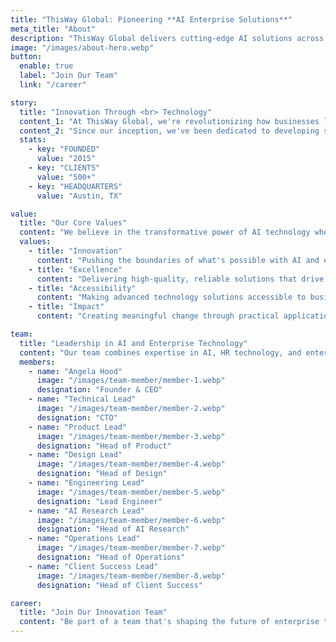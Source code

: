 ```yaml
---
title: "ThisWay Global: Pioneering **AI Enterprise Solutions**"
meta_title: "About"
description: "ThisWay Global delivers cutting-edge AI solutions across recruitment, high-performance computing, and model marketplace platforms."
image: "/images/about-hero.webp"
button:
  enable: true
  label: "Join Our Team"
  link: "/career"

story:
  title: "Innovation Through <br> Technology"
  content_1: "At ThisWay Global, we're revolutionizing how businesses leverage AI technology. Founded by Cambridge graduate Angela Hood, we combine deep expertise in AI, HR technology, and high-performance computing."
  content_2: "Since our inception, we've been dedicated to developing solutions that address critical business challenges. Our suite of products - Launch HPC, Sully's Sandbox, and AI4JOBS - represents our commitment to innovation and practical application of advanced technology."
  stats:
    - key: "FOUNDED"
      value: "2015"
    - key: "CLIENTS"
      value: "500+"
    - key: "HEADQUARTERS"
      value: "Austin, TX"

value:
  title: "Our Core Values"
  content: "We believe in the transformative power of AI technology when applied thoughtfully and purposefully."
  values:
    - title: "Innovation"
      content: "Pushing the boundaries of what's possible with AI and enterprise technology solutions."
    - title: "Excellence"
      content: "Delivering high-quality, reliable solutions that drive real business value."
    - title: "Accessibility"
      content: "Making advanced technology solutions accessible to businesses of all sizes."
    - title: "Impact"
      content: "Creating meaningful change through practical application of cutting-edge technology."

team:
  title: "Leadership in AI and Enterprise Technology"
  content: "Our team combines expertise in AI, HR technology, and enterprise solutions."
  members:
    - name: "Angela Hood"
      image: "/images/team-member/member-1.webp"
      designation: "Founder & CEO"
    - name: "Technical Lead"
      image: "/images/team-member/member-2.webp"
      designation: "CTO"
    - name: "Product Lead"
      image: "/images/team-member/member-3.webp"
      designation: "Head of Product"
    - name: "Design Lead"
      image: "/images/team-member/member-4.webp"
      designation: "Head of Design"
    - name: "Engineering Lead"
      image: "/images/team-member/member-5.webp"
      designation: "Lead Engineer"
    - name: "AI Research Lead"
      image: "/images/team-member/member-6.webp"
      designation: "Head of AI Research"
    - name: "Operations Lead"
      image: "/images/team-member/member-7.webp"
      designation: "Head of Operations"
    - name: "Client Success Lead"
      image: "/images/team-member/member-8.webp"
      designation: "Head of Client Success"

career:
  title: "Join Our Innovation Team"
  content: "Be part of a team that's shaping the future of enterprise technology through AI innovation."
---
```

